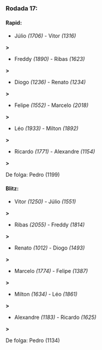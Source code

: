 ### Rodada 17:

#### Rapid:

* Júlio *(1706)*     -     Vitor *(1316)*

 **>** 
* Freddy *(1890)*     -     Ribas *(1623)*

 **>** 
* Diogo *(1236)*     -     Renato *(1234)*

 **>** 
* Felipe *(1552)*     -     Marcelo *(2018)*

 **>** 
* Léo *(1933)*     -     Milton *(1892)*

 **>** 
* Ricardo *(1771)*     -     Alexandre *(1154)*

 **>** 

De folga: Pedro (1199)

#### Blitz:

* Vitor *(1250)*     -     Júlio *(1551)*

 **>** 
* Ribas *(2055)*     -     Freddy *(1814)*

 **>** 
* Renato *(1012)*     -     Diogo *(1493)*

 **>** 
* Marcelo *(1774)*     -     Felipe *(1387)*

 **>** 
* Milton *(1634)*     -     Léo *(1861)*

 **>** 
* Alexandre *(1183)*     -     Ricardo *(1625)*

 **>** 

De folga: Pedro (1134)

